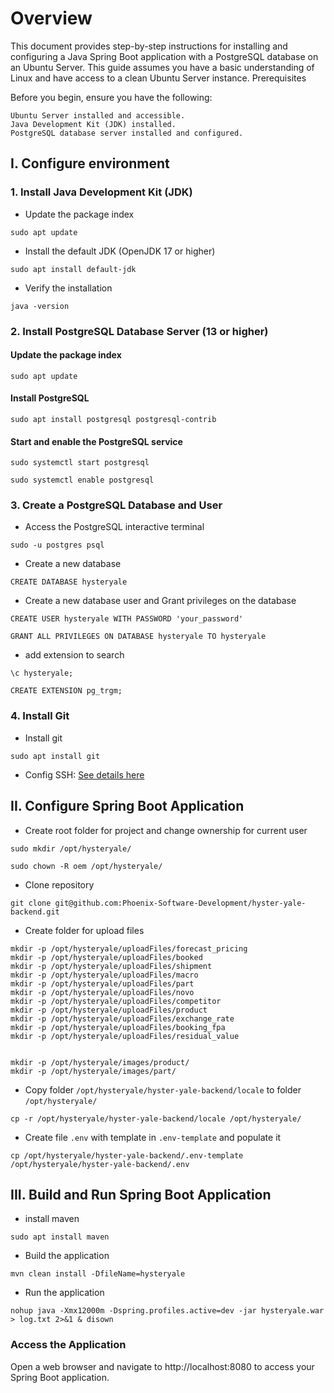 # Overview

This document provides step-by-step instructions for installing and configuring a Java Spring Boot application with a PostgreSQL database on an Ubuntu Server. This guide assumes you have a basic understanding of Linux and have access to a clean Ubuntu Server instance.
Prerequisites

Before you begin, ensure you have the following:

    Ubuntu Server installed and accessible.
    Java Development Kit (JDK) installed.
    PostgreSQL database server installed and configured.

## I. Configure environment

### 1. Install Java Development Kit (JDK)

- Update the package index
```
sudo apt update
```

- Install the default JDK (OpenJDK 17 or higher)
```
sudo apt install default-jdk 
 ```

- Verify the installation
```
java -version
```

### 2. Install PostgreSQL Database Server (13 or higher)

#### Update the package index
```
sudo apt update
```

#### Install PostgreSQL
```
sudo apt install postgresql postgresql-contrib
```

#### Start and enable the PostgreSQL service
```
sudo systemctl start postgresql

sudo systemctl enable postgresql
```

### 3. Create a PostgreSQL Database and User

- Access the PostgreSQL interactive terminal
```
sudo -u postgres psql
```

- Create a new database
```
CREATE DATABASE hysteryale
```
- Create a new database user and Grant privileges on the database
```
CREATE USER hysteryale WITH PASSWORD 'your_password'

GRANT ALL PRIVILEGES ON DATABASE hysteryale TO hysteryale
```

- add extension to search  
```
\c hysteryale;

CREATE EXTENSION pg_trgm;
```
### 4. Install Git
- Install git
```
sudo apt install git
```
- Config SSH: <a href="https://docs.github.com/en/authentication/connecting-to-github-with-ssh/generating-a-new-ssh-key-and-adding-it-to-the-ssh-agent">See details here</a>
## II. Configure Spring Boot Application

- Create root folder for project and change ownership for current user
```
sudo mkdir /opt/hysteryale/

sudo chown -R oem /opt/hysteryale/
```

- Clone repository
```
git clone git@github.com:Phoenix-Software-Development/hyster-yale-backend.git
```

- Create folder for upload files
```
mkdir -p /opt/hysteryale/uploadFiles/forecast_pricing
mkdir -p /opt/hysteryale/uploadFiles/booked
mkdir -p /opt/hysteryale/uploadFiles/shipment
mkdir -p /opt/hysteryale/uploadFiles/macro
mkdir -p /opt/hysteryale/uploadFiles/part
mkdir -p /opt/hysteryale/uploadFiles/novo
mkdir -p /opt/hysteryale/uploadFiles/competitor
mkdir -p /opt/hysteryale/uploadFiles/product
mkdir -p /opt/hysteryale/uploadFiles/exchange_rate
mkdir -p /opt/hysteryale/uploadFiles/booking_fpa
mkdir -p /opt/hysteryale/uploadFiles/residual_value


mkdir -p /opt/hysteryale/images/product/
mkdir -p /opt/hysteryale/images/part/
```
- Copy folder `/opt/hysteryale/hyster-yale-backend/locale` to folder `/opt/hysteryale/`
```
cp -r /opt/hysteryale/hyster-yale-backend/locale /opt/hysteryale/
```

- Create file `.env` with template in `.env-template` and populate it
```
cp /opt/hysteryale/hyster-yale-backend/.env-template /opt/hysteryale/hyster-yale-backend/.env
```

## III. Build and Run Spring Boot Application

- install maven
```
sudo apt install maven
```

- Build the application
```
mvn clean install -DfileName=hysteryale
```

- Run the application
```
nohup java -Xmx12000m -Dspring.profiles.active=dev -jar hysteryale.war > log.txt 2>&1 & disown
```

### Access the Application

Open a web browser and navigate to http://localhost:8080 to access your Spring Boot application.
